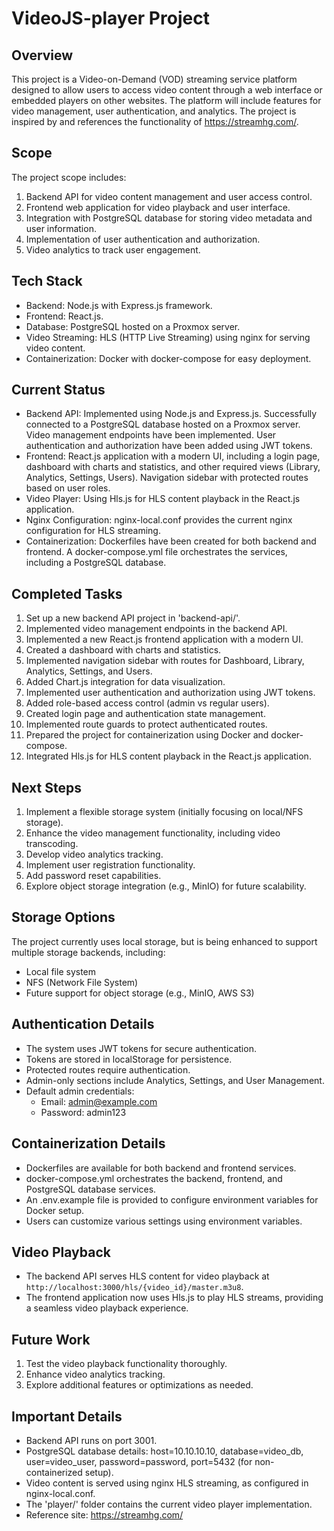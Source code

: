 # VideoJS-player Project

## Overview
This project is a Video-on-Demand (VOD) streaming service platform designed to allow users to access video content through a web interface or embedded players on other websites. The platform will include features for video management, user authentication, and analytics. The project is inspired by and references the functionality of https://streamhg.com/.

## Scope
The project scope includes:
1. Backend API for video content management and user access control.
2. Frontend web application for video playback and user interface.
3. Integration with PostgreSQL database for storing video metadata and user information.
4. Implementation of user authentication and authorization.
5. Video analytics to track user engagement.

## Tech Stack
- Backend: Node.js with Express.js framework.
- Frontend: React.js.
- Database: PostgreSQL hosted on a Proxmox server.
- Video Streaming: HLS (HTTP Live Streaming) using nginx for serving video content.
- Containerization: Docker with docker-compose for easy deployment.

## Current Status
- Backend API: Implemented using Node.js and Express.js. Successfully connected to a PostgreSQL database hosted on a Proxmox server. Video management endpoints have been implemented. User authentication and authorization have been added using JWT tokens.
- Frontend: React.js application with a modern UI, including a login page, dashboard with charts and statistics, and other required views (Library, Analytics, Settings, Users). Navigation sidebar with protected routes based on user roles.
- Video Player: Using Hls.js for HLS content playback in the React.js application.
- Nginx Configuration: nginx-local.conf provides the current nginx configuration for HLS streaming.
- Containerization: Dockerfiles have been created for both backend and frontend. A docker-compose.yml file orchestrates the services, including a PostgreSQL database.

## Completed Tasks
1. Set up a new backend API project in 'backend-api/'.
6. Implemented video management endpoints in the backend API.
7. Implemented a new React.js frontend application with a modern UI.
8. Created a dashboard with charts and statistics.
9. Implemented navigation sidebar with routes for Dashboard, Library, Analytics, Settings, and Users.
10. Added Chart.js integration for data visualization.
11. Implemented user authentication and authorization using JWT tokens.
12. Added role-based access control (admin vs regular users).
13. Created login page and authentication state management.
14. Implemented route guards to protect authenticated routes.
15. Prepared the project for containerization using Docker and docker-compose.
16. Integrated Hls.js for HLS content playback in the React.js application.

## Next Steps
1. Implement a flexible storage system (initially focusing on local/NFS storage).
2. Enhance the video management functionality, including video transcoding.
3. Develop video analytics tracking.
4. Implement user registration functionality.
5. Add password reset capabilities.
6. Explore object storage integration (e.g., MinIO) for future scalability.

## Storage Options
The project currently uses local storage, but is being enhanced to support multiple storage backends, including:
- Local file system
- NFS (Network File System)
- Future support for object storage (e.g., MinIO, AWS S3)

## Authentication Details
- The system uses JWT tokens for secure authentication.
- Tokens are stored in localStorage for persistence.
- Protected routes require authentication.
- Admin-only sections include Analytics, Settings, and User Management.
- Default admin credentials:
  - Email: admin@example.com
  - Password: admin123

## Containerization Details
- Dockerfiles are available for both backend and frontend services.
- docker-compose.yml orchestrates the backend, frontend, and PostgreSQL database services.
- An .env.example file is provided to configure environment variables for Docker setup.
- Users can customize various settings using environment variables.

## Video Playback
- The backend API serves HLS content for video playback at `http://localhost:3000/hls/{video_id}/master.m3u8`.
- The frontend application now uses Hls.js to play HLS streams, providing a seamless video playback experience.

## Future Work
1. Test the video playback functionality thoroughly.
2. Enhance video analytics tracking.
3. Explore additional features or optimizations as needed.

## Important Details
- Backend API runs on port 3001.
- PostgreSQL database details: host=10.10.10.10, database=video_db, user=video_user, password=password, port=5432 (for non-containerized setup).
- Video content is served using nginx HLS streaming, as configured in nginx-local.conf.
- The 'player/' folder contains the current video player implementation.
- Reference site: https://streamhg.com/
